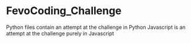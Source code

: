# FevoCoding_Challenge

Python files contain an attempt at the challenge in Python 
Javascript is an attempt at the challenge purely in Javascript
